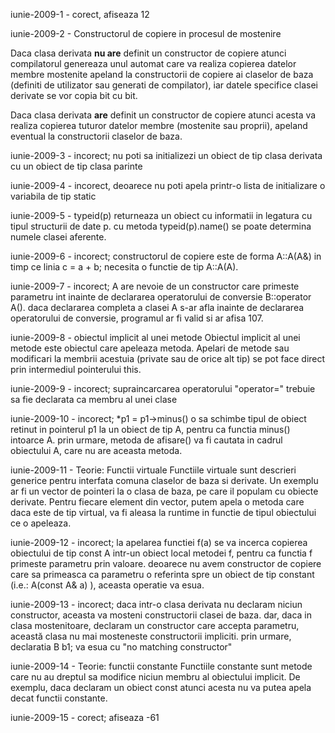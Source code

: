 iunie-2009-1 - corect, afiseaza 12

iunie-2009-2 - Constructorul de copiere in procesul de mostenire

Daca clasa derivata **nu are** definit un constructor de copiere atunci compilatorul genereaza unul automat care va realiza copierea datelor membre mostenite apeland la constructorii de copiere ai claselor de baza (definiti de utilizator sau generati de compilator), iar datele specifice clasei derivate se vor copia bit cu bit.

Daca clasa derivata **are** definit un constructor de copiere atunci acesta va realiza copierea tuturor datelor membre (mostenite sau proprii), apeland eventual la constructorii claselor de baza.

iunie-2009-3 - incorect; nu poti sa initializezi un obiect de tip clasa derivata cu un obiect de tip clasa parinte

iunie-2009-4 - incorect, deoarece nu poti apela printr-o lista de initializare o variabila de tip static

iunie-2009-5 - typeid(p) returneaza un obiect cu informatii in legatura cu tipul structurii de date p. cu metoda typeid(p).name() se poate determina numele clasei aferente.

iunie-2009-6 - incorect; constructorul de copiere este de forma A::A(A&) in timp ce linia c = a + b; necesita o functie de tip A::A(A).

iunie-2009-7 - incorect; A are nevoie de un constructor care primeste parametru int inainte de declararea operatorului de conversie B::operator A(). daca declararea completa a clasei A s-ar afla inainte de declararea operatorului de conversie, programul ar fi valid si ar afisa 107.

iunie-2009-8 - obiectul implicit al unei metode
Obiectul implicit al unei metode este obiectul care apeleaza metoda. Apelari de metode sau modificari la membrii acestuia (private sau de orice alt tip) se pot face direct prin intermediul pointerului this.

iunie-2009-9 - incorect; supraincarcarea operatorului "operator=" trebuie sa fie declarata ca membru al unei clase

iunie-2009-10 - incorect; *p1 = p1->minus() o sa schimbe tipul de obiect retinut in pointerul p1 la un obiect de tip A, pentru ca functia minus() intoarce A. prin urmare, metoda de afisare() va fi cautata in cadrul obiectului A, care nu are aceasta metoda.

iunie-2009-11 - Teorie: Functii virtuale
Functiile virtuale sunt descrieri generice pentru interfata comuna claselor de baza si derivate. Un exemplu ar fi un vector de pointeri la o clasa de baza, pe care il populam cu obiecte derivate. Pentru fiecare element din vector, putem apela o metoda care daca este de tip virtual, va fi aleasa la runtime in functie de tipul obiectului ce o apeleaza.

iunie-2009-12 - incorect; la apelarea functiei f(a) se va incerca copierea obiectului de tip const A intr-un obiect local metodei f, pentru ca functia f primeste parametru prin valoare. deoarece nu avem constructor de copiere care sa primeasca ca parametru o referinta spre un obiect de tip constant (i.e.: A(const A& a) ), aceasta operatie va esua.

iunie-2009-13 - incorect; daca intr-o clasa derivata nu declaram niciun constructor, aceasta va mosteni constructorii clasei de baza. dar, daca in clasa mostenitoare, declaram un constructor care accepta parametru, această clasa nu mai mosteneste constructorii impliciti. prin urmare, declaratia B b1; va esua cu "no matching constructor"

iunie-2009-14 - Teorie: functii constante
Functiile constante sunt metode care nu au dreptul sa modifice niciun membru al obiectului implicit. De exemplu, daca declaram un obiect const atunci acesta nu va putea apela decat functii constante.

iunie-2009-15 - corect; afiseaza -61